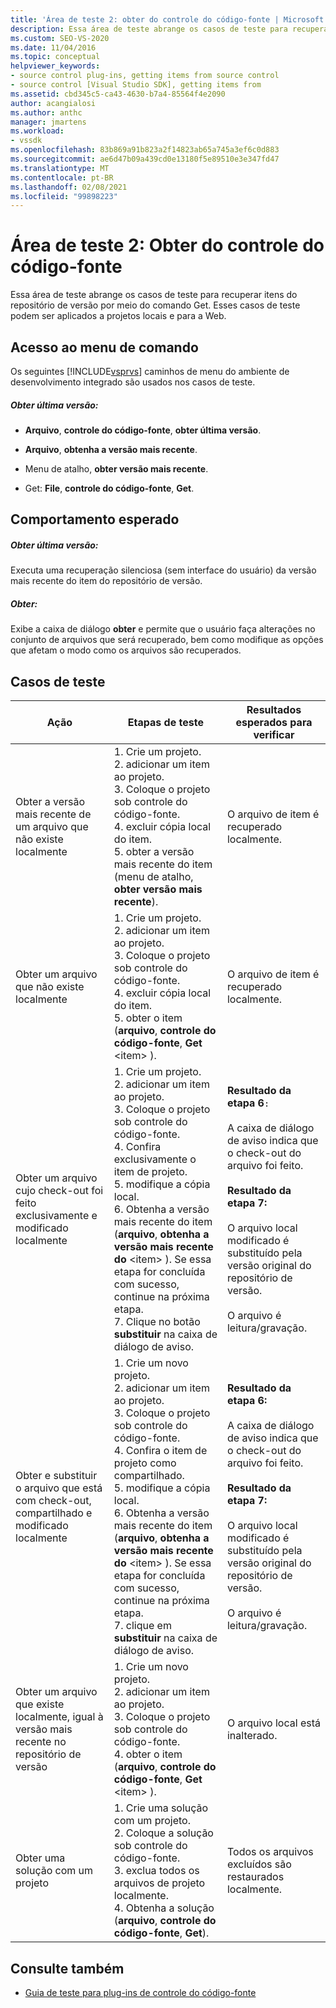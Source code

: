 ```yaml
---
title: 'Área de teste 2: obter do controle do código-fonte | Microsoft Docs'
description: Essa área de teste abrange os casos de teste para recuperar itens do repositório de versão com Get. Esses casos de teste podem ser aplicados a projetos locais e para a Web.
ms.custom: SEO-VS-2020
ms.date: 11/04/2016
ms.topic: conceptual
helpviewer_keywords:
- source control plug-ins, getting items from source control
- source control [Visual Studio SDK], getting items from
ms.assetid: cbd345c5-ca43-4630-b7a4-85564f4e2090
author: acangialosi
ms.author: anthc
manager: jmartens
ms.workload:
- vssdk
ms.openlocfilehash: 83b869a91b823a2f14823ab65a745a3ef6c0d883
ms.sourcegitcommit: ae6d47b09a439cd0e13180f5e89510e3e347fd47
ms.translationtype: MT
ms.contentlocale: pt-BR
ms.lasthandoff: 02/08/2021
ms.locfileid: "99898223"
---
```

# <a name="test-area-2-get-from-source-control"></a>Área de teste 2: Obter do controle do código-fonte
Essa área de teste abrange os casos de teste para recuperar itens do repositório de versão por meio do comando Get. Esses casos de teste podem ser aplicados a projetos locais e para a Web.

## <a name="command-menu-access"></a>Acesso ao menu de comando
 Os seguintes [!INCLUDE[vsprvs](../../code-quality/includes/vsprvs_md.md)] caminhos de menu do ambiente de desenvolvimento integrado são usados nos casos de teste.

##### <a name="get-latest-version"></a>Obter última versão:

- **Arquivo**, **controle do código-fonte**, **obter última versão**.

- **Arquivo**, **obtenha a versão mais recente**.

- Menu de atalho, **obter versão mais recente**.

- Get: **File**, **controle do código-fonte**, **Get**.

## <a name="expected-behavior"></a>Comportamento esperado

##### <a name="get-latest-version"></a>Obter última versão:
 Executa uma recuperação silenciosa (sem interface do usuário) da versão mais recente do item do repositório de versão.

##### <a name="get"></a>Obter:
 Exibe a caixa de diálogo **obter** e permite que o usuário faça alterações no conjunto de arquivos que será recuperado, bem como modifique as opções que afetam o modo como os arquivos são recuperados.

## <a name="test-cases"></a>Casos de teste

|Ação|Etapas de teste|Resultados esperados para verificar|
|------------|----------------|--------------------------------|
|Obter a versão mais recente de um arquivo que não existe localmente|1. Crie um projeto.<br />2. adicionar um item ao projeto.<br />3. Coloque o projeto sob controle do código-fonte.<br />4. excluir cópia local do item.<br />5. obter a versão mais recente do item (menu de atalho, **obter versão mais recente**).|O arquivo de item é recuperado localmente.|
|Obter um arquivo que não existe localmente|1. Crie um projeto.<br />2. adicionar um item ao projeto.<br />3. Coloque o projeto sob controle do código-fonte.<br />4. excluir cópia local do item.<br />5. obter o item (**arquivo**, **controle do código-fonte**, **Get** \<item> ).|O arquivo de item é recuperado localmente.|
|Obter um arquivo cujo check-out foi feito exclusivamente e modificado localmente|1. Crie um projeto.<br />2. adicionar um item ao projeto.<br />3. Coloque o projeto sob controle do código-fonte.<br />4. Confira exclusivamente o item de projeto.<br />5. modifique a cópia local.<br />6. Obtenha a versão mais recente do item (**arquivo**, **obtenha a versão mais recente do** \<item> ). Se essa etapa for concluída com sucesso, continue na próxima etapa.<br />7. Clique no botão **substituir** na caixa de diálogo de aviso.|**Resultado da etapa 6**`:`<br /><br /> A caixa de diálogo de aviso indica que o check-out do arquivo foi feito.<br /><br /> **Resultado da etapa 7:**<br /><br /> O arquivo local modificado é substituído pela versão original do repositório de versão.<br /><br /> O arquivo é leitura/gravação.|
|Obter e substituir o arquivo que está com check-out, compartilhado e modificado localmente|1. Crie um novo projeto.<br />2. adicionar um item ao projeto.<br />3. Coloque o projeto sob controle do código-fonte.<br />4. Confira o item de projeto como compartilhado.<br />5. modifique a cópia local.<br />6. Obtenha a versão mais recente do item (**arquivo**, **obtenha a versão mais recente do** \<item> ). Se essa etapa for concluída com sucesso, continue na próxima etapa.<br />7. clique em **substituir** na caixa de diálogo de aviso.|**Resultado da etapa 6:**<br /><br /> A caixa de diálogo de aviso indica que o check-out do arquivo foi feito.<br /><br /> **Resultado da etapa 7:**<br /><br /> O arquivo local modificado é substituído pela versão original do repositório de versão.<br /><br /> O arquivo é leitura/gravação.|
|Obter um arquivo que existe localmente, igual à versão mais recente no repositório de versão|1. Crie um novo projeto.<br />2. adicionar um item ao projeto.<br />3. Coloque o projeto sob controle do código-fonte.<br />4. obter o item (**arquivo**, **controle do código-fonte**, **Get** \<item> ).|O arquivo local está inalterado.|
|Obter uma solução com um projeto|1. Crie uma solução com um projeto.<br />2. Coloque a solução sob controle do código-fonte.<br />3. exclua todos os arquivos de projeto localmente.<br />4. Obtenha a solução (**arquivo**, **controle do código-fonte**, **Get**).|Todos os arquivos excluídos são restaurados localmente.|

## <a name="see-also"></a>Consulte também
- [Guia de teste para plug-ins de controle do código-fonte](../../extensibility/internals/test-guide-for-source-control-plug-ins.md)
